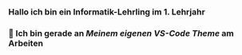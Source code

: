 ### Hallo ich bin ein Informatik-Lehrling im 1. Lehrjahr

### 🔭 Ich bin gerade an ***Meinem eigenen VS-Code Theme*** am Arbeiten

<!--
**FabioKaelin/FabioKaelin** is a ✨ _special_ ✨ repository because its `README.md` (this file) appears on your GitHub profile.

Here are some ideas to get you started:

- 🔭 I’m currently working on nothing
- 🌱 I’m currently learning ...
- 👯 I’m looking to collaborate on ...
- 🤔 I’m looking for help with ...
- 💬 Ask me about ...
- 📫 How to reach me: ...
- 😄 Pronouns: ...
- ⚡ Fun fact: ...
-->
